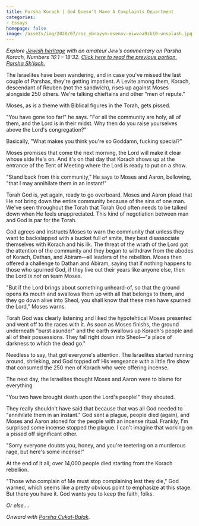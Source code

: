 ```yaml
---
title: Parsha Korach | God Doesn't Have A Complaints Department
categories:
- Essays
homepage: false
image: /assets/img/2020/07/rsz_ybrayym-esenov-eiwvoa9zb10-unsplash.jpg
---
```


_Explore [Jewish heritage](https://withoutapath.com/jewish-heritage/) with an amateur Jew’s commentary on Parsha Korach, Numbers 16:1 – 18:32. [Click here to read the previous portion, Parsha Sh'lach.](https://withoutapath.com/parsha-shlach/)_

The Israelites have been wandering, and in case you've missed the last couple of Parshas, they're getting impatient. A Levite among them, Korach, descendant of Reuben (not the sandwich), rises up against Moses alongside 250 others. We're talking chieftains and other "men of repute."

Moses, as is a theme with Biblical figures in the Torah, gets pissed.

"You have gone too far!" he says. "For all the community are holy, all of them, and the Lord is in their midst. Why then do you raise yourselves above the Lord's congregation?"

Basically, "What makes you think you're so Goddamn, fucking special?"

Moses promises that come the next morning, the Lord will make it clear whose side He's on. And it's on that day that Korach shows up at the entrance of the Tent of Meeting where the Lord is ready to put on a show.

"Stand back from this community," He says to Moses and Aaron, bellowing, "that I may annihilate them in an instant!"

Torah God is, yet again, ready to go overboard. Moses and Aaron plead that He not bring down the entire community because of the sins of one man. We've seen throughout the Torah that Torah God often needs to be talked down when He feels unappreciated. This kind of negotiation between man and God is par for the Torah.

God agrees and instructs Moses to warn the community that unless they want to backslapped with a bucket full of smite, they best disassociate themselves with Korach and his ilk. The threat of the wrath of the Lord got the attention of the community and they began to withdraw from the abodes of Korach, Dathan, and Abiram––all leaders of the rebellion. Moses then offered a challenge to Dathan and Abiram, saying that if nothing happens to those who spurned God, if they live out their years like anyone else, then the Lord _is not_ on team Moses. 

"But if the Lord brings about something unheard-of, so that the ground opens its mouth and swallows them up with all that belongs to them, and they go down alive into Sheol, you shall know that these men have spurned the Lord," Moses warns.

Torah God was clearly listening and liked the hypotehtical Moses presented and went off to the races with it. As soon as Moses finishs, the ground underneath "burst asunder" and the earth swallows up Korach's people and all of their possessions. They fall right down into Sheol––"a place of darkness to which the dead go."

Needless to say, that got everyone's attention. The Israelites started running around, shrieking, and God topped off His vengeance with a little fire show that consumed the 250 men of Korach who were offering incense.

The next day, the Israelites thought Moses and Aaron were to blame for everything.

"You two have brought death upon the Lord's people!" they shouted.

They really shouldn't have said that because that was all God needed to "annihilate them in an instant." God sent a plague, people died (again), and Moses and Aaron atoned for the people with an incense ritual. Frankly, I'm surprised some incense stopped the plague. I can't imagine that working on a pissed off significant other.

"Sorry everyone doubts you, honey, and you're teetering on a murderous rage, but here's some incense!"

At the end of it all, over 14,000 people died starting from the Korach rebellion.

"Those who complain of Me must stop complaining lest they die," God warned, which seems like a pretty obvious point to emphasize at this stage. But there you have it. God wants you to keep the faith, folks.

_Or else...._

_Onward with [Parsha Cukat-Balak](https://withoutapath.com/parsha-chukat-balak/)._